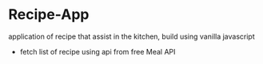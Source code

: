 # Recipe-App

application of recipe that assist in the kitchen, build using vanilla javascript

- fetch list of recipe using api from free Meal API
